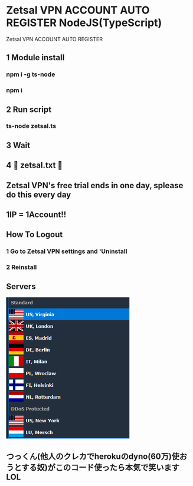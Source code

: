 # Zetsal VPN ACCOUNT AUTO REGISTER NodeJS(TypeScript)
Zetsal VPN ACCOUNT AUTO REGISTER

## 1 Module install

### npm i -g ts-node

### npm i


## 2 Run script

### ts-node zetsal.ts


## 3 Wait


## 4 👀 zetsal.txt 👀


## Zetsal VPN's free trial ends in one day, splease do this every day

## 1IP = 1Account!!


## How To Logout

### 1 Go to Zetsal VPN settings and 'Uninstall

### 2 Reinstall

## Servers
![servers](https://raw.githubusercontent.com/ezz-gg/zetsalvpn-gen/main/zetsalvpn-servers.png)

## つっくん(他人のクレカでherokuのdyno(60万)使おうとする奴)がこのコード使ったら本気で笑いますLOL
